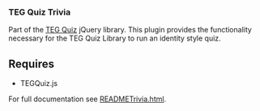 ### TEG Quiz Trivia

Part of the [TEG Quiz](README.html) jQuery library. This plugin provides the functionality necessary for the TEG Quiz Library to run an identity style quiz.

## Requires

 * TEGQuiz.js

For full documentation see [READMETrivia.html](READMETrivia.html).
